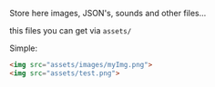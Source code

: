Store here images, JSON's, sounds and other files...

this files you can get via `assets/`

Simple:
```html
<img src="assets/images/myImg.png">
<img src="assets/test.png">
```
